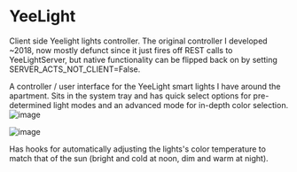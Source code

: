 # YeeLight
Client side Yeelight lights controller. The original controller I developed ~2018, now mostly defunct since it just fires off REST calls to YeeLightServer, 
but native functionality can be flipped back on by setting SERVER_ACTS_NOT_CLIENT=False. 

A controller / user interface for the YeeLight smart lights I have around the apartment. Sits in the system tray and has quick select options for pre-determined light modes and 
an advanced mode for in-depth color selection. 
![image](https://user-images.githubusercontent.com/20069910/130329892-99cf832f-f7d9-426e-afc7-5e999edc894a.png)

![image](https://user-images.githubusercontent.com/20069910/130329897-9198c38a-f51a-4d5d-b658-04de577347dc.png)



Has hooks for automatically adjusting the lights's color temperature to match 
that of the sun (bright and cold at noon, dim and warm at night). 
